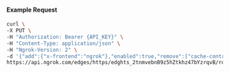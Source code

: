 <!-- Code generated for API Clients. DO NOT EDIT. -->

#### Example Request

```bash
curl \
-X PUT \
-H "Authorization: Bearer {API_KEY}" \
-H "Content-Type: application/json" \
-H "Ngrok-Version: 2" \
-d '{"add":{"x-frontend":"ngrok"},"enabled":true,"remove":["cache-control"]}' \
https://api.ngrok.com/edges/https/edghts_2tnmvebnB9z5hZtkhz47bYzrqvB/routes/edghtsrt_2tnmvcgk5xhBQi4zscvuTVBZZil/request_headers
```
